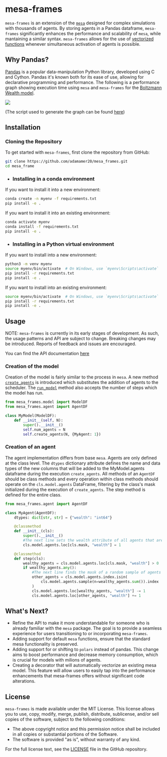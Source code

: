 # mesa-frames
 `mesa-frames` is an extension of the [`mesa`](https://github.com/projectmesa/mesa) designed for complex simulations with thousands of agents. By storing agents in a Pandas dataframe, `mesa-frames` significantly enhances the performance and scalability of `mesa`, while mantaining a similar syntax.  `mesa-frames` allows for the use of [vectorized functions](https://vegibit.com/what-is-a-vectorized-operation-in-pandas/) whenever simultaneous activation of agents is possible.

## Why Pandas?
[Pandas](https://pandas.pydata.org/) is a popular data-manipulation Python library, developed using C and Cython. Pandas it's known both for its ease of use, allowing for declarative programming and performance. The following is a performance graph showing execution time using `mesa` and `mesa-frames` for the [Boltzmann Wealth model](https://mesa.readthedocs.io/en/stable/tutorials/intro_tutorial.html).

![](https://github.com/adamamer20/mesa_frames/blob/main/docs/images/readme_plot.png)

(The script used to generate the graph can be found [here](https://github.com/adamamer20/mesa_frames/blob/main/docs/scripts/readme_plot.py))

## Installation

### Cloning the Repository
To get started with `mesa-frames`, first clone the repository from GitHub:
```bash
git clone https://github.com/adamamer20/mesa_frames.git
cd mesa_frame
```
- ### Installing in a conda environment
If you want to install it into a new environment:
```bash
conda create -n myenv -f requirements.txt
pip install -e .
```
If you want to install it into an existing environment:
```bash
conda activate myenv
conda install -f requirements.txt
pip install -e .
```

- ### Installing in a Python virtual environment
If you want to install into a new environment:
```bash
python3 -m venv myenv
source myenv/bin/activate  # On Windows, use `myenv\Scripts\activate`
pip install -r requirements.txt
pip install -e .
```

If you want to install into an existing environment:
```bash
source myenv/bin/activate  # On Windows, use `myenv\Scripts\activate`
pip install -r requirements.txt
pip install -e .
```

## Usage
NOTE: `mesa-frames` is currently in its early stages of development. As such, the usage patterns and API are subject to change. Breaking changes may be introduced. Reports of feedback and issues are encouraged.

You can find the API documentation [here](https://adamamer20.github.io/mesa-frames/api)

### Creation of the model

Creation of the model is fairly similar to the process in `mesa`. 
A new method [`create_agents`](https://github.com/adamamer20/mesa_frames/blob/main/mesa_frames/model.py#L131) is introduced which substitutes the addition of agents to the scheduler.
The [`run_model`](https://github.com/adamamer20/mesa_frames/blob/main/mesa_frames/model.py#L71) method also accepts the number of steps which the model has run.

```python
from mesa_frames.model import ModelDF
from mesa_frames.agent import AgentDF

class MyModel(ModelDF):
    def __init__(self, N):
        super().__init__()
        self.num_agents = N
        self.create_agents(N, {MyAgent: 1})
```

### Creation of an agent
The agent implementation differs from base `mesa`. Agents are only defined at the class level.
The `dtypes` dictionary attribute defines the name and data types of the new columns that will be added to the MyModel.agents dataframe during the execution `create_agents`.
All methods of an `AgentDF` should be class methods and every operation within class methods should operate on the `cls.model.agents` DataFrame, filtering by the class's mask initialized during the execution of `create_agents`. The step method is defined for the entire class.

```python
from mesa_frames.agent import AgentDF

class MyAgent(AgentDF):
    dtypes: dict[str, str] = {"wealth": "int64"}

    @classmethod
    def __init__(cls):
        super().__init__()
        #The next line sets the wealth attribute of all agents that are type MyAgent to 1
        cls.model.agents.loc[cls.mask, "wealth"] = 1

    @classmethod
    def step(cls):
        wealthy_agents = cls.model.agents.loc[cls.mask, "wealth"] > 0
        if wealthy_agents.any():
            #The next line finds the mask of a random sample of agents which is of the same length as wealthy agents
            other_agents = cls.model.agents.index.isin(
                cls.model.agents.sample(n=wealthy_agents.sum()).index
            )
            cls.model.agents.loc[wealthy_agents, "wealth"] -= 1
            cls.model.agents.loc[other_agents, "wealth"] += 1

```
## What's Next?
- Refine the API to make it more understandable for someone who is already familiar with the `mesa` package. The goal is to provide a seamless experience for users transitioning to or incorporating `mesa-frames`.
- Adding support for default `mesa` functions, ensure that the standard mesa functionality is preserved.
- Adding support for or shifting to `polars` instead of pandas. This change aims to boost performance and decrease memory consumption, which is crucial for models with milions of agents.
- Creating a decorator that will automatically vectorize an existing mesa model. This feature will allow users to easily tap into the performance enhancements that mesa-frames offers without significant code alterations.

## License

`mesa-frames` is made available under the MIT License. This license allows you to use, copy, modify, merge, publish, distribute, sublicense, and/or sell copies of the software, subject to the following conditions:

- The above copyright notice and this permission notice shall be included in all copies or substantial portions of the Software.
- The software is provided "as is", without warranty of any kind.

For the full license text, see the [LICENSE](https://github.com/adamamer20/mesa_frames/blob/main/LICENSE) file in the GitHub repository.
